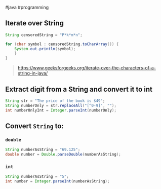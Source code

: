 #java #programming 

## Iterate over String
```java
String censoredString = "P*k*m*n";

for (char symbol : censoredString.toCharArray()) {  
    System.out.println(symbol);
    }  
}
```
>https://www.geeksforgeeks.org/iterate-over-the-characters-of-a-string-in-java/

## Extract digit from a String and convert it to int
```java
String str = "The price of the book is $49";
String numberOnly = str.replaceAll("[^0-9]", "");
int numberOnlyInt = Integer.parseInt(numberOnly);
```

## Convert `String` to:
### `double`
```java
String numberAsString = "69.125";
double number = Double.parseDouble(numberAsString);
```

### `int`
```java
String numberAsString = "5";
int number = Integer.parseInt(numberAsString);
```